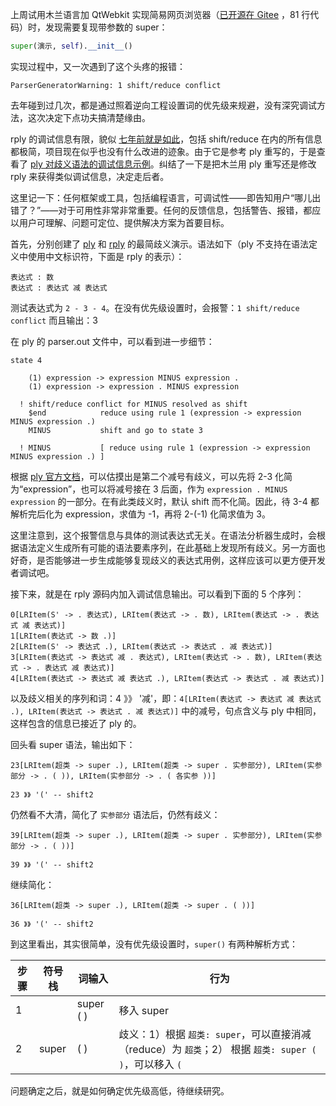 上周试用木兰语言加 QtWebkit 实现简易网页浏览器（[已开源在 Gitee](https://gitee.com/zhishi/simple-browser) ，81 行代码）时，发现需要复现带参数的 super：
```python
super(演示, self).__init__()
```

实现过程中，又一次遇到了这个头疼的报错：
```
ParserGeneratorWarning: 1 shift/reduce conflict
```

去年碰到过几次，都是通过照着逆向工程设置词的优先级来规避，没有深究调试方法，这次决定下点功夫搞清楚缘由。

rply 的调试信息有限，貌似 [七年前就是如此](https://github.com/alex/rply/issues/28)，包括 shift/reduce 在内的所有信息都极简，项目现在似乎也没有什么改进的迹象。由于它是参考 ply 重写的，于是查看了 [ply 对歧义语法的调试信息示例](https://ply.readthedocs.io/en/latest/ply.html#dealing-with-ambiguous-grammars)。纠结了一下是把木兰用 ply 重写还是修改 rply 来获得类似调试信息，决定走后者。

这里记一下：任何框架或工具，包括编程语言，可调试性——即告知用户“哪儿出错了？”——对于可用性非常非常重要。任何的反馈信息，包括警告、报错，都应以用户可理解、问题可定位、提供解决方案为首要目标。

首先，分别创建了 [ply](https://gitee.com/Program-in-Chinese/study/blob/master/%E6%9C%A8%E5%85%B0/ply/%E6%AD%A7%E4%B9%89.py) 和 [rply](https://gitee.com/Program-in-Chinese/study/blob/master/%E6%9C%A8%E5%85%B0/rply/%E5%85%A5%E9%97%A8/%E8%AF%AD%E6%B3%95%E5%88%86%E6%9E%90/%E6%AD%A7%E4%B9%89.py) 的最简歧义演示。语法如下（ply 不支持在语法定义中使用中文标识符，下面是 rply 的表示）：

```pnf
表达式 : 数
表达式 : 表达式 减 表达式
```

测试表达式为 `2 - 3 - 4`。在没有优先级设置时，会报警：`1 shift/reduce conflict`  而且输出：3

在 ply 的 parser.out 文件中，可以看到进一步细节：
```
state 4

    (1) expression -> expression MINUS expression .
    (1) expression -> expression . MINUS expression

  ! shift/reduce conflict for MINUS resolved as shift
    $end            reduce using rule 1 (expression -> expression MINUS expression .)
    MINUS           shift and go to state 3

  ! MINUS           [ reduce using rule 1 (expression -> expression MINUS expression .) ]
```
根据 [ply 官方文档](https://ply.readthedocs.io/en/latest/ply.html#the-parser-out-file)，可以估摸出是第二个减号有歧义，可以先将 2-3 化简为“expression”，也可以将减号接在 3 后面，作为 `expression . MINUS expression` 的一部分。在有此类歧义时，默认 shift 而不化简。因此，待 3-4 都解析完后化为 expression，求值为 -1，再将 2-(-1) 化简求值为 3。

这里注意到，这个报警信息与具体的测试表达式无关。在语法分析器生成时，会根据语法定义生成所有可能的语法要素序列，在此基础上发现所有歧义。另一方面也好奇，是否能够进一步生成能够复现歧义的表达式用例，这样应该可以更方便开发者调试吧。

接下来，就是在 rply 源码内加入调试信息输出。可以看到下面的 5 个序列：
```
0[LRItem(S' -> . 表达式), LRItem(表达式 -> . 数), LRItem(表达式 -> . 表达式 减 表达式)]
1[LRItem(表达式 -> 数 .)]
2[LRItem(S' -> 表达式 .), LRItem(表达式 -> 表达式 . 减 表达式)]
3[LRItem(表达式 -> 表达式 减 . 表达式), LRItem(表达式 -> . 数), LRItem(表达式 -> . 表达式 减 表达式)]
4[LRItem(表达式 -> 表达式 减 表达式 .), LRItem(表达式 -> 表达式 . 减 表达式)]
```
以及歧义相关的序列和词：4 》》 '减'，即：`4[LRItem(表达式 -> 表达式 减 表达式 .), LRItem(表达式 -> 表达式 . 减 表达式)]` 中的减号，句点含义与 ply 中相同，这样包含的信息已接近了 ply 的。

回头看 super 语法，输出如下：

```
23[LRItem(超类 -> super .), LRItem(超类 -> super . 实参部分), LRItem(实参部分 -> . ( )), LRItem(实参部分 -> . ( 各实参 ))]

23 》》 '(' -- shift2
```

仍然看不大清，简化了 `实参部分` 语法后，仍然有歧义：
```
39[LRItem(超类 -> super .), LRItem(超类 -> super . 实参部分), LRItem(实参部分 -> . ( ))]

39 》》 '(' -- shift2
```

继续简化：
```
36[LRItem(超类 -> super .), LRItem(超类 -> super . ( ))]

36 》》 '(' -- shift2
```

到这里看出，其实很简单，没有优先级设置时，`super()` 有两种解析方式：

| 步骤 | 符号栈 | 词输入 | 行为
| ---- | ---- | ---- | ---- |
1 | | super ( ) | 移入 super
2 | super | ( ) |  歧义：1）根据 `超类: super`，可以直接消减（reduce）为 `超类`；2） 根据 `超类: super ( )`，可以移入 `(`


问题确定之后，就是如何确定优先级高低，待继续研究。
